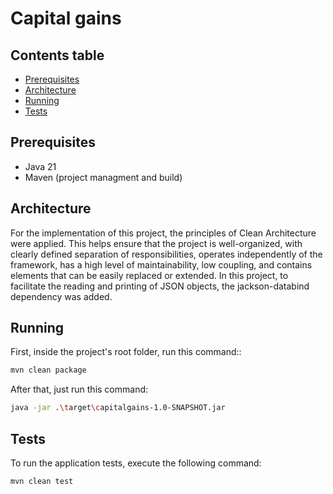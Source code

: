 # Capital gains

## Contents table

- [Prerequisites](#Prerequisites)
- [Architecture](#Architecture)
- [Running](#Running)
- [Tests](#Tests)

## Prerequisites
- Java 21
- Maven (project managment and build)

## Architecture

For the implementation of this project, the principles of Clean Architecture were applied. This helps ensure that the project is well-organized, with clearly defined separation of responsibilities, operates independently of the framework, has a high level of maintainability, low coupling, and contains elements that can be easily replaced or extended. In this project, to facilitate the reading and printing of JSON objects, the jackson-databind dependency was added.

## Running

First, inside the project's root folder, run this command::

```sh
mvn clean package
```

After that, just run this command:

```sh
java -jar .\target\capitalgains-1.0-SNAPSHOT.jar
```

## Tests

To run the application tests, execute the following command:

```sh
mvn clean test
```

